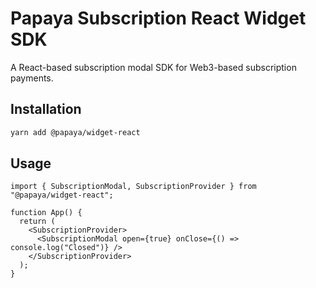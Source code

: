 # Papaya Subscription React Widget SDK

A React-based subscription modal SDK for Web3-based subscription payments.

## Installation

```bash
yarn add @papaya/widget-react
```

## Usage
```
import { SubscriptionModal, SubscriptionProvider } from "@papaya/widget-react";

function App() {
  return (
    <SubscriptionProvider>
      <SubscriptionModal open={true} onClose={() => console.log("Closed")} />
    </SubscriptionProvider>
  );
}
```